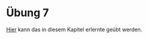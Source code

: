 # Übung 7

[Hier](https://courses.gistools.geog.uni-heidelberg.de/giscience/gis-einfuehrung/-/tree/master/07_download-osm) kann das in diesem Kapitel erlernte geübt werden.